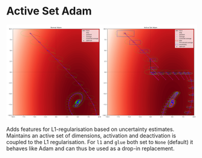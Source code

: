 # Active Set Adam

![demo](./doc/demo.png)

Adds features for L1-regularisation based on uncertainty estimates. Maintains an active set of dimensions, activation and deactivation is coupled to the L1 regularisation. For `l1` and `glue` both set to `None` (default) it behaves like Adam and can thus be used as a drop-in replacement.